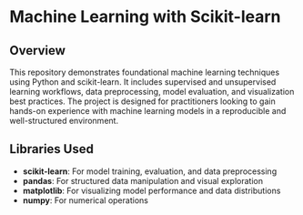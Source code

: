 # Machine Learning with Scikit-learn

## Overview

This repository demonstrates foundational machine learning techniques using Python and scikit-learn. It includes supervised and unsupervised learning workflows, data preprocessing, model evaluation, and visualization best practices. The project is designed for practitioners looking to gain hands-on experience with machine learning models in a reproducible and well-structured environment.

## Libraries Used

- **scikit-learn**: For model training, evaluation, and data preprocessing
- **pandas**: For structured data manipulation and visual exploration
- **matplotlib**: For visualizing model performance and data distributions
- **numpy**: For numerical operations